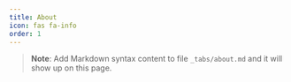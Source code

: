 ```yaml
---
title: About
icon: fas fa-info
order: 1
---
```



> **Note**: Add Markdown syntax content to file `_tabs/about.md` and it will show up on this page.
